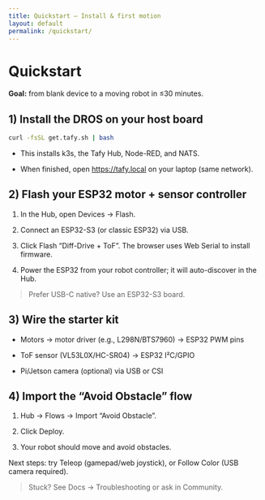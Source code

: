 ```yaml
---
title: Quickstart — Install & first motion
layout: default
permalink: /quickstart/
---
```


# Quickstart

**Goal:** from blank device to a moving robot in ≤30 minutes.

## 1) Install the DROS on your host board

```bash
curl -fsSL get.tafy.sh | bash
```

* This installs k3s, the Tafy Hub, Node-RED, and NATS.

* When finished, open https://tafy.local on your laptop (same network).


## 2) Flash your ESP32 motor + sensor controller

1. In the Hub, open Devices → Flash.

1. Connect an ESP32-S3 (or classic ESP32) via USB.

1. Click Flash “Diff-Drive + ToF”. The browser uses Web Serial to install firmware.

1. Power the ESP32 from your robot controller; it will auto-discover in the Hub.

> Prefer USB-C native? Use an ESP32-S3 board.


## 3) Wire the starter kit

* Motors → motor driver (e.g., L298N/BTS7960) → ESP32 PWM pins

* ToF sensor (VL53L0X/HC-SR04) → ESP32 I²C/GPIO

* Pi/Jetson camera (optional) via USB or CSI


## 4) Import the “Avoid Obstacle” flow

1. Hub → Flows → Import “Avoid Obstacle”.

1. Click Deploy.

1. Your robot should move and avoid obstacles.


Next steps: try Teleop (gamepad/web joystick), or Follow Color (USB camera required).


> Stuck? See Docs → Troubleshooting or ask in Community.